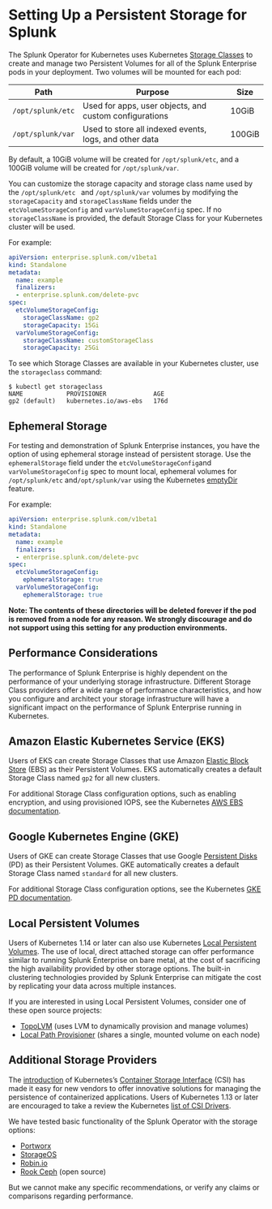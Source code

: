 # Setting Up a Persistent Storage for Splunk

The Splunk Operator for Kubernetes uses Kubernetes [Storage Classes](https://kubernetes.io/docs/concepts/storage/storage-classes/) to create and manage two Persistent Volumes for all of the Splunk Enterprise pods in your deployment. Two volumes will be mounted for each pod:

| Path            | Purpose                                                    | Size   |
| --------------- | ---------------------------------------------------------- | ------ |
| `/opt/splunk/etc` | Used for apps, user objects, and custom configurations | 10GiB |
| `/opt/splunk/var` | Used to store all indexed events, logs, and other data | 100GiB|

By default, a 10GiB volume will be created for `/opt/splunk/etc`, and a 100GiB volume will be created for `/opt/splunk/var`. 

You can customize the storage capacity and storage class name used by the `/opt/splunk/etc ` and `/opt/splunk/var` volumes by modifying the `storageCapacity` and `storageClassName` fields under the `etcVolumeStorageConfig` and `varVolumeStorageConfig` spec. If no `storageClassName` is provided, the default Storage Class for your Kubernetes cluster will be used.

For example:

```yaml
apiVersion: enterprise.splunk.com/v1beta1
kind: Standalone
metadata:
  name: example
  finalizers:
  - enterprise.splunk.com/delete-pvc
spec:
  etcVolumeStorageConfig:
    storageClassName: gp2
    storageCapacity: 15Gi
  varVolumeStorageConfig:
    storageClassName: customStorageClass
    storageCapacity: 25Gi
```
To see which Storage Classes are available in your Kubernetes cluster, use the `storageclass` command:

```
$ kubectl get storageclass
NAME            PROVISIONER             AGE
gp2 (default)   kubernetes.io/aws-ebs   176d
```



## Ephemeral Storage

For testing and demonstration of Splunk Enterprise instances, you have the option of using ephemeral storage instead of persistent storage. Use the `ephemeralStorage` field under the `etcVolumeStorageConfig`and `varVolumeStorageConfig` spec to mount local, ephemeral volumes for `/opt/splunk/etc` and`/opt/splunk/var` using the Kubernetes [emptyDir](https://kubernetes.io/docs/concepts/storage/volumes/#emptydir) feature.

For example:

```yaml
apiVersion: enterprise.splunk.com/v1beta1
kind: Standalone
metadata:
  name: example
  finalizers:
  - enterprise.splunk.com/delete-pvc
spec:
  etcVolumeStorageConfig:
    ephemeralStorage: true
  varVolumeStorageConfig:
    ephemeralStorage: true
```

**Note: The contents of these directories will be deleted forever if the pod is removed from a node for any reason. We strongly discourage and do not support using this setting for any production environments.**


## Performance Considerations

The performance of Splunk Enterprise is highly dependent on the performance of your underlying storage infrastructure. Different Storage Class providers offer a wide range of performance characteristics, and how you configure and architect your storage infrastructure will have a significant impact on the performance of Splunk Enterprise running in Kubernetes.


## Amazon Elastic Kubernetes Service (EKS)

Users of EKS can create Storage Classes that use Amazon [Elastic Block Store](https://aws.amazon.com/ebs/) (EBS) as their Persistent Volumes. EKS automatically creates a default Storage Class named `gp2` for all new clusters. 

For additional Storage Class configuration options, such as enabling encryption, and using provisioned IOPS, see the Kubernetes [AWS EBS documentation](https://kubernetes.io/docs/concepts/storage/storage-classes/#aws-ebs).


## Google Kubernetes Engine (GKE)

Users of GKE can create Storage Classes that use Google [Persistent Disks](https://cloud.google.com/persistent-disk/) (PD) as their Persistent Volumes. GKE automatically creates a default Storage Class named `standard` for all new clusters. 

For additional Storage Class configuration options, see the Kubernetes [GKE PD documentation](https://kubernetes.io/docs/concepts/storage/storage-classes/#gce-pd).


## Local Persistent Volumes

Users of Kubernetes 1.14 or later can also use Kubernetes [Local Persistent Volumes](https://kubernetes.io/blog/2019/04/04/kubernetes-1.14-local-persistent-volumes-ga/). The use of local, direct attached storage can offer performance similar to running Splunk Enterprise on bare metal, at the cost of sacrificing the high availability provided by other storage options. The built-in clustering technologies provided by Splunk Enterprise can mitigate the cost by replicating your data across multiple instances.

If you are interested in using Local Persistent Volumes, consider one of these open source projects:

* [TopoLVM](https://blog.kintone.io/entry/topolvm) (uses LVM to dynamically provision and manage volumes)
* [Local Path Provisioner](https://github.com/rancher/local-path-provisioner) (shares a single, mounted volume on each node)


## Additional Storage Providers

The [introduction](https://kubernetes.io/blog/2018/01/introducing-container-storage-interface/) of Kubernetes’s [Container Storage Interface](https://kubernetes.io/blog/2019/01/15/container-storage-interface-ga/) (CSI) has made it easy for new vendors to offer innovative solutions for managing the persistence of containerized applications. Users of Kubernetes 1.13 or later are encouraged to take a review the Kubernetes [list of CSI Drivers](https://kubernetes-csi.github.io/docs/drivers.html).

We have tested basic functionality of the Splunk Operator with the storage options:

* [Portworx](https://portworx.com/)
* [StorageOS](https://storageos.com/)
* [Robin.io](https://robin.io/)
* [Rook Ceph](https://www.rook.io/) (open source)

But we cannot make any specific recommendations, or verify any claims or comparisons regarding performance.

